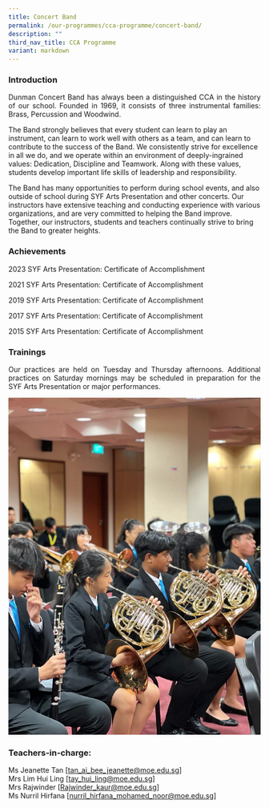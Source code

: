 ```yaml
---
title: Concert Band
permalink: /our-programmes/cca-programme/concert-band/
description: ""
third_nav_title: CCA Programme
variant: markdown
---
```

### Introduction

<p style="text-align: justify;">Dunman Concert Band has always been a distinguished CCA in the history of our school. Founded in 1969, it consists of three instrumental families: Brass, Percussion and Woodwind.

The Band strongly believes that every student can learn to play an instrument, can learn to work well with others as a team, and can learn to contribute to the success of the Band. We consistently strive for excellence in all we do, and we operate within an environment of deeply-ingrained values: Dedication, Discipline and Teamwork. Along with these values, students develop important life skills of leadership and responsibility.

The Band has many opportunities to perform during school events, and also outside of school during SYF Arts Presentation and other concerts. Our instructors have extensive teaching and conducting experience with various organizations, and are very committed to helping the Band improve. Together, our instructors, students and teachers continually strive to bring the Band to greater heights.
</p>

### Achievements

2023 SYF Arts Presentation: Certificate of Accomplishment

2021 SYF Arts Presentation: Certificate of Accomplishment

2019 SYF Arts Presentation: Certificate of Accomplishment

2017 SYF Arts Presentation: Certificate of Accomplishment 

2015 SYF Arts Presentation: Certificate of Accomplishment


### Trainings

<p style="text-align: justify;">Our practices are held on Tuesday and Thursday afternoons. Additional practices on Saturday mornings may be scheduled in preparation for the SYF Arts Presentation or major performances.</p>

![](/images/CCA%20Photos/Concert%20Band/training%20.jpeg)
### Teachers-in-charge:

Ms Jeanette Tan [tan_ai_bee_jeanette@moe.edu.sg]<br>
Mrs Lim Hui Ling [tay_hui_ling@moe.edu.sg]<br>
Mrs Rajwinder [Rajwinder_kaur@moe.edu.sg]<br>
Ms Nurril Hirfana [nurril_hirfana_mohamed_noor@moe.edu.sg]<br>
